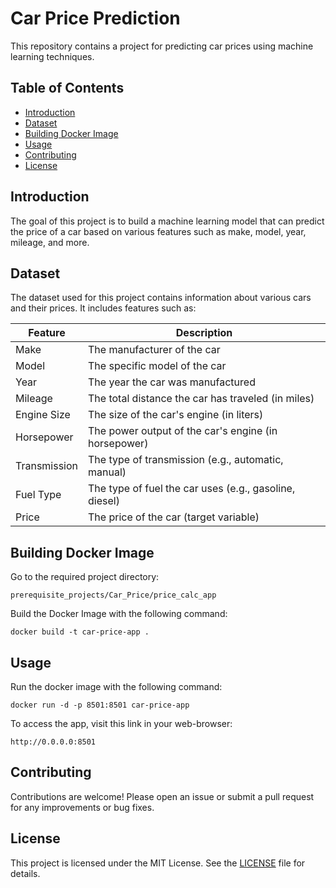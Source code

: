# Car Price Prediction

This repository contains a project for predicting car prices using machine learning techniques.

## Table of Contents
- [Introduction](#introduction)
- [Dataset](#dataset)
- [Building Docker Image](#builddocker)
- [Usage](#usage)
- [Contributing](#contributing)
- [License](#license)

## Introduction
The goal of this project is to build a machine learning model that can predict the price of a car based on various features such as make, model, year, mileage, and more.

## Dataset
The dataset used for this project contains information about various cars and their prices. It includes features such as:

| Feature       | Description                          |
|---------------|--------------------------------------|
| Make          | The manufacturer of the car          |
| Model         | The specific model of the car        |
| Year          | The year the car was manufactured    |
| Mileage       | The total distance the car has traveled (in miles) |
| Engine Size   | The size of the car's engine (in liters) |
| Horsepower    | The power output of the car's engine (in horsepower) |
| Transmission  | The type of transmission (e.g., automatic, manual) |
| Fuel Type     | The type of fuel the car uses (e.g., gasoline, diesel) |
| Price         | The price of the car (target variable) |

## Building Docker Image
Go to the required project directory:

```
prerequisite_projects/Car_Price/price_calc_app 
```

Build the Docker Image with the following command:

```
docker build -t car-price-app .
```

## Usage
Run the docker image with the following command:
```
docker run -d -p 8501:8501 car-price-app 
```

To access the app, visit this link in your web-browser:

```
http://0.0.0.0:8501
```

## Contributing
Contributions are welcome! Please open an issue or submit a pull request for any improvements or bug fixes.

## License
This project is licensed under the MIT License. See the [LICENSE](LICENSE) file for details.